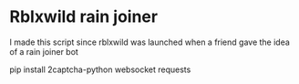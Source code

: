 # Rblxwild rain joiner



I made this script since rblxwild was launched when a friend gave the idea of a rain joiner bot

pip install 2captcha-python websocket requests
